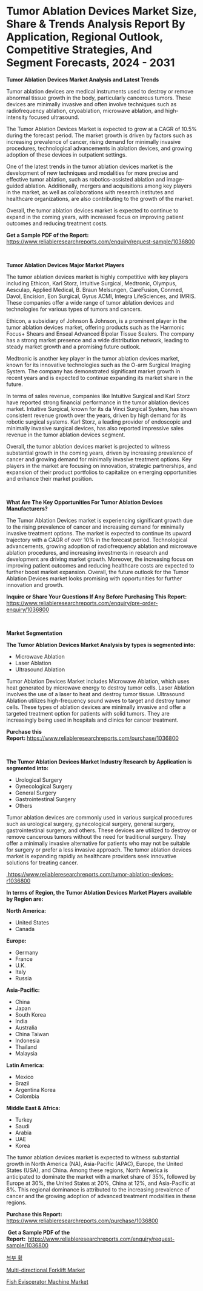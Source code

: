<p><h1>Tumor Ablation Devices Market Size, Share & Trends Analysis Report By Application, Regional Outlook, Competitive Strategies, And Segment Forecasts, 2024 - 2031</h1></p><p><strong>Tumor Ablation Devices Market Analysis and Latest Trends</strong></p>
<p><p>Tumor ablation devices are medical instruments used to destroy or remove abnormal tissue growth in the body, particularly cancerous tumors. These devices are minimally invasive and often involve techniques such as radiofrequency ablation, cryoablation, microwave ablation, and high-intensity focused ultrasound.</p><p>The Tumor Ablation Devices Market is expected to grow at a CAGR of 10.5% during the forecast period. The market growth is driven by factors such as increasing prevalence of cancer, rising demand for minimally invasive procedures, technological advancements in ablation devices, and growing adoption of these devices in outpatient settings.</p><p>One of the latest trends in the tumor ablation devices market is the development of new techniques and modalities for more precise and effective tumor ablation, such as robotics-assisted ablation and image-guided ablation. Additionally, mergers and acquisitions among key players in the market, as well as collaborations with research institutes and healthcare organizations, are also contributing to the growth of the market.</p><p>Overall, the tumor ablation devices market is expected to continue to expand in the coming years, with increased focus on improving patient outcomes and reducing treatment costs.</p></p>
<p><strong>Get a Sample PDF of the Report:&nbsp;</strong> <a href="https://www.reliableresearchreports.com/enquiry/request-sample/1036800">https://www.reliableresearchreports.com/enquiry/request-sample/1036800</a></p>
<p>&nbsp;</p>
<p><strong>Tumor Ablation Devices Major Market Players</strong></p>
<p><p>The tumor ablation devices market is highly competitive with key players including Ethicon, Karl Storz, Intuitive Surgical, Medtronic, Olympus, Aesculap, Applied Medical, B. Braun Melsungen, CareFusion, Conmed, Davol, Encision, Eon Surgical, Gyrus ACMI, Integra LifeSciences, and IMRIS. These companies offer a wide range of tumor ablation devices and technologies for various types of tumors and cancers.</p><p>Ethicon, a subsidiary of Johnson & Johnson, is a prominent player in the tumor ablation devices market, offering products such as the Harmonic Focus+ Shears and Enseal Advanced Bipolar Tissue Sealers. The company has a strong market presence and a wide distribution network, leading to steady market growth and a promising future outlook.</p><p>Medtronic is another key player in the tumor ablation devices market, known for its innovative technologies such as the O-arm Surgical Imaging System. The company has demonstrated significant market growth in recent years and is expected to continue expanding its market share in the future.</p><p>In terms of sales revenue, companies like Intuitive Surgical and Karl Storz have reported strong financial performance in the tumor ablation devices market. Intuitive Surgical, known for its da Vinci Surgical System, has shown consistent revenue growth over the years, driven by high demand for its robotic surgical systems. Karl Storz, a leading provider of endoscopic and minimally invasive surgical devices, has also reported impressive sales revenue in the tumor ablation devices segment.</p><p>Overall, the tumor ablation devices market is projected to witness substantial growth in the coming years, driven by increasing prevalence of cancer and growing demand for minimally invasive treatment options. Key players in the market are focusing on innovation, strategic partnerships, and expansion of their product portfolios to capitalize on emerging opportunities and enhance their market position.</p></p>
<p>&nbsp;</p>
<p><strong>What Are The Key Opportunities For Tumor Ablation Devices Manufacturers?</strong></p>
<p><p>The Tumor Ablation Devices market is experiencing significant growth due to the rising prevalence of cancer and increasing demand for minimally invasive treatment options. The market is expected to continue its upward trajectory with a CAGR of over 10% in the forecast period. Technological advancements, growing adoption of radiofrequency ablation and microwave ablation procedures, and increasing investments in research and development are driving market growth. Moreover, the increasing focus on improving patient outcomes and reducing healthcare costs are expected to further boost market expansion. Overall, the future outlook for the Tumor Ablation Devices market looks promising with opportunities for further innovation and growth.</p></p>
<p><strong>Inquire or Share Your Questions If Any Before Purchasing This Report:</strong> <a href="https://www.reliableresearchreports.com/enquiry/pre-order-enquiry/1036800">https://www.reliableresearchreports.com/enquiry/pre-order-enquiry/1036800</a></p>
<p>&nbsp;</p>
<p><strong>Market Segmentation</strong></p>
<p><strong>The Tumor Ablation Devices Market Analysis by types is segmented into:</strong></p>
<p><ul><li>Microwave Ablation</li><li>Laser Ablation</li><li>Ultrasound Ablation</li></ul></p>
<p><p>Tumor Ablation Devices Market includes Microwave Ablation, which uses heat generated by microwave energy to destroy tumor cells. Laser Ablation involves the use of a laser to heat and destroy tumor tissue. Ultrasound Ablation utilizes high-frequency sound waves to target and destroy tumor cells. These types of ablation devices are minimally invasive and offer a targeted treatment option for patients with solid tumors. They are increasingly being used in hospitals and clinics for cancer treatment.</p></p>
<p><strong>Purchase this Report:&nbsp;</strong><a href="https://www.reliableresearchreports.com/purchase/1036800">https://www.reliableresearchreports.com/purchase/1036800</a></p>
<p>&nbsp;</p>
<p><strong>The Tumor Ablation Devices Market Industry Research by Application is segmented into:</strong></p>
<p><ul><li>Urological Surgery</li><li>Gynecological Surgery</li><li>General Surgery</li><li>Gastrointestinal Surgery</li><li>Others</li></ul></p>
<p><p>Tumor ablation devices are commonly used in various surgical procedures such as urological surgery, gynecological surgery, general surgery, gastrointestinal surgery, and others. These devices are utilized to destroy or remove cancerous tumors without the need for traditional surgery. They offer a minimally invasive alternative for patients who may not be suitable for surgery or prefer a less invasive approach. The tumor ablation devices market is expanding rapidly as healthcare providers seek innovative solutions for treating cancer.</p></p>
<p><a href="https://www.reliableresearchreports.com/tumor-ablation-devices-r1036800">&nbsp;https://www.reliableresearchreports.com/tumor-ablation-devices-r1036800</a></p>
<p><strong>In terms of Region, the Tumor Ablation Devices Market Players available by Region are:</strong></p>
<p>
    <p> <strong> North America: </strong>
        <ul>
            <li>United States</li>
            <li>Canada</li>
        </ul>
        </p> 
    <p> <strong> Europe: </strong>
        <ul>
            <li>Germany</li>
            <li>France</li>
            <li>U.K.</li>
            <li>Italy</li>
            <li>Russia</li>
        </ul>
        </p> 
    <p> <strong> Asia-Pacific: </strong>
        <ul>
            <li>China</li>
            <li>Japan</li>
            <li>South Korea</li>
            <li>India</li>
            <li>Australia</li>
            <li>China Taiwan</li>
            <li>Indonesia</li>
            <li>Thailand</li>
            <li>Malaysia</li>
        </ul>
        </p> 
    <p> <strong> Latin America: </strong>
        <ul>
            <li>Mexico</li>
            <li>Brazil</li>
            <li>Argentina Korea</li>
            <li>Colombia</li>
        </ul>
        </p> 
    <p> <strong> Middle East & Africa: </strong>
        <ul>
            <li>Turkey</li>
            <li>Saudi</li>
            <li>Arabia</li>
            <li>UAE</li>
            <li>Korea</li>
        </ul>
    </p>
    </p>
<p><p>The tumor ablation devices market is expected to witness substantial growth in North America (NA), Asia-Pacific (APAC), Europe, the United States (USA), and China. Among these regions, North America is anticipated to dominate the market with a market share of 35%, followed by Europe at 30%, the United States at 20%, China at 12%, and Asia-Pacific at 8%. This regional dominance is attributed to the increasing prevalence of cancer and the growing adoption of advanced treatment modalities in these regions.</p></p>
<p><strong>Purchase this Report: </strong><a href="https://www.reliableresearchreports.com/purchase/1036800">https://www.reliableresearchreports.com/purchase/1036800</a></p>
<p>&nbsp;<strong>Get a Sample PDF of the Report:&nbsp;&nbsp;</strong><a href="https://www.reliableresearchreports.com/enquiry/request-sample/1036800">https://www.reliableresearchreports.com/enquiry/request-sample/1036800</a></p>
<p><strong></strong></p>
<p><p><a href="https://github.com/alfitoms13/Market-Research-Report-List-1/blob/main/4245691181429.md">복부 휠</a></p><p><a href="https://github.com/nandosuryapratama/Market-Research-Report-List-1/blob/main/multi-directional-forklift-market.md">Multi-directional Forklift Market</a></p><p><a href="https://github.com/Chiragrp22/Market-Research-Report-List-5/blob/main/fish-eviscerator-machine-market.md">Fish Eviscerator Machine Market</a></p></p>